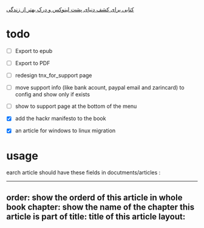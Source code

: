 [کتابی برای کشف دنیای پشت لینوکس و درک بهتر از زندگی](http://linuxbook.ir)


# todo
- [ ] Export to epub
- [ ] Export to PDF
- [ ] redesign tnx_for_support page
- [ ] move support info (like bank acount, paypal email and zarincard) to config and show only if exists
- [ ] show to support page at the bottom of the menu
- [x] add the hackr manifesto to the book
- [x] an article for windows to linux migration



# usage
earch article should have these fields in  docutments/articles :

  ---
  order: show the orderd of this article in whole book
  chapter: show the name of the chapter this article is part of
  title: title of this article
  layout: 
  ---

